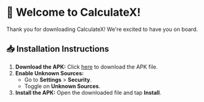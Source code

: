 # 📱 Welcome to CalculateX!

Thank you for downloading CalculateX! We're excited to have you on board.

## 📥 Installation Instructions

1. **Download the APK:** Click [here](https://drive.google.com/file/d/1Qy4UWNuXEp3nErudlZYJyLslhsMYRjr7/view?usp=drive_link) to download the APK file.
2. **Enable Unknown Sources:**
   - Go to **Settings** > **Security**.
   - Toggle on **Unknown Sources**.
3. **Install the APK:** Open the downloaded file and tap **Install**.
